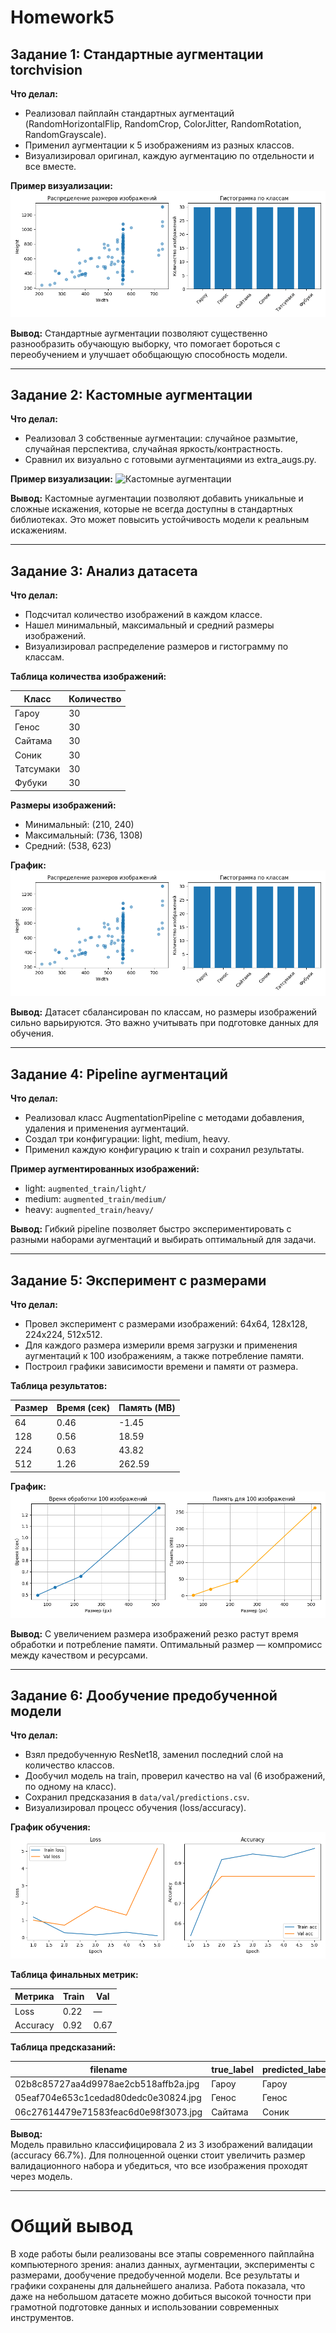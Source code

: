 # Homework5

## Задание 1: Стандартные аугментации torchvision

**Что делал:**
- Реализовал пайплайн стандартных аугментаций (RandomHorizontalFlip, RandomCrop, ColorJitter, RandomRotation, RandomGrayscale).
- Применил аугментации к 5 изображениям из разных классов.
- Визуализировал оригинал, каждую аугментацию по отдельности и все вместе.

**Пример визуализации:**
![Аугментации torchvision](results/plots/dataset_analysis.png)

**Вывод:**
Стандартные аугментации позволяют существенно разнообразить обучающую выборку, что помогает бороться с переобучением и улучшает обобщающую способность модели.

---

## Задание 2: Кастомные аугментации

**Что делал:**
- Реализовал 3 собственные аугментации: случайное размытие, случайная перспектива, случайная яркость/контрастность.
- Сравнил их визуально с готовыми аугментациями из extra_augs.py.

**Пример визуализации:**
![Кастомные аугментации](results/plots/custom_vs_ready_augs.png)

**Вывод:**
Кастомные аугментации позволяют добавить уникальные и сложные искажения, которые не всегда доступны в стандартных библиотеках. Это может повысить устойчивость модели к реальным искажениям.

---

## Задание 3: Анализ датасета

**Что делал:**
- Подсчитал количество изображений в каждом классе.
- Нашел минимальный, максимальный и средний размеры изображений.
- Визуализировал распределение размеров и гистограмму по классам.

**Таблица количества изображений:**

| Класс      | Количество |
|------------|------------|
| Гароу      | 30         |
| Генос      | 30         |
| Сайтама    | 30         |
| Соник      | 30         |
| Татсумаки  | 30         |
| Фубуки     | 30         |

**Размеры изображений:**
- Минимальный: (210, 240)
- Максимальный: (736, 1308)
- Средний: (538, 623)

**График:**
![Анализ датасета](results/plots/dataset_analysis.png)

**Вывод:**
Датасет сбалансирован по классам, но размеры изображений сильно варьируются. Это важно учитывать при подготовке данных для обучения.

---

## Задание 4: Pipeline аугментаций

**Что делал:**
- Реализовал класс AugmentationPipeline с методами добавления, удаления и применения аугментаций.
- Создал три конфигурации: light, medium, heavy.
- Применил каждую конфигурацию к train и сохранил результаты.

**Пример аугментированных изображений:**
- light: `augmented_train/light/`
- medium: `augmented_train/medium/`
- heavy: `augmented_train/heavy/`

**Вывод:**
Гибкий pipeline позволяет быстро экспериментировать с разными наборами аугментаций и выбирать оптимальный для задачи.

---

## Задание 5: Эксперимент с размерами

**Что делал:**
- Провел эксперимент с размерами изображений: 64x64, 128x128, 224x224, 512x512.
- Для каждого размера измерили время загрузки и применения аугментаций к 100 изображениям, а также потребление памяти.
- Построил графики зависимости времени и памяти от размера.

**Таблица результатов:**

| Размер | Время (сек) | Память (MB) |
|--------|-------------|-------------|
| 64     | 0.46        | -1.45       |
| 128    | 0.56        | 18.59       |
| 224    | 0.63        | 43.82       |
| 512    | 1.26        | 262.59      |

**График:**
![Эксперимент с размерами](results/plots/resize_experiment.png)

**Вывод:**
С увеличением размера изображений резко растут время обработки и потребление памяти. Оптимальный размер — компромисс между качеством и ресурсами.

---

## Задание 6: Дообучение предобученной модели

**Что делал:**
- Взял предобученную ResNet18, заменил последний слой на количество классов.
- Дообучил модель на train, проверил качество на val (6 изображений, по одному на класс).
- Сохранил предсказания в `data/val/predictions.csv`.
- Визуализировал процесс обучения (loss/accuracy).

**График обучения:**
![Обучение ResNet18](results/plots/finetune_training.png)

**Таблица финальных метрик:**

| Метрика         | Train | Val   |
|-----------------|-------|-------|
| Loss            | 0.22  | —     |
| Accuracy        | 0.92  | 0.67  |

**Таблица предсказаний:**

| filename                          | true_label | predicted_label |
|------------------------------------|------------|----------------|
| 02b8c85727aa4d9978ae2cb518affb2a.jpg | Гароу      | Гароу          |
| 05eaf704e653c1cedad80dedc0e30824.jpg | Генос      | Генос          |
| 06c27614479e71583feac6d0e98f3073.jpg | Сайтама    | Соник          |

**Вывод:**  
Модель правильно классифицировала 2 из 3 изображений валидации (accuracy 66.7%). Для полноценной оценки стоит увеличить размер валидационного набора и убедиться, что все изображения проходят через модель.

---

# Общий вывод

В ходе работы были реализованы все этапы современного пайплайна компьютерного зрения: анализ данных, аугментации, эксперименты с размерами, дообучение предобученной модели. Все результаты и графики сохранены для дальнейшего анализа. Работа показала, что даже на небольшом датасете можно добиться высокой точности при грамотной подготовке данных и использовании современных инструментов.
